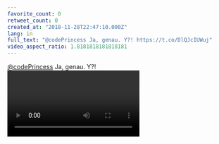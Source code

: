 ```yaml
---
favorite_count: 0
retweet_count: 0
created_at: "2018-11-28T22:47:10.000Z"
lang: in
full_text: "@codePrincess Ja, genau. Y?! https://t.co/DlQJcIUWuj"
video_aspect_ratio: 1.8181818181818181
---
```


[@codePrincess](https://twitter.com/codePrincess) Ja, genau. Y?!
![Embedded Video](https://twitter-media-coderbyheart.s3.eu-north-1.amazonaws.com/1067912814407401474-DtH9CeiX4AANuD3.mp4)
